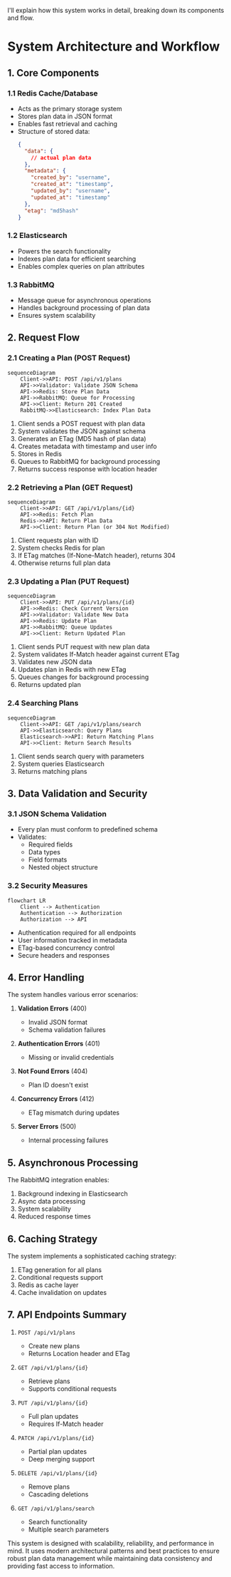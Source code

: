 I'll explain how this system works in detail, breaking down its components and flow.

# System Architecture and Workflow

## 1. Core Components

### 1.1 Redis Cache/Database
- Acts as the primary storage system
- Stores plan data in JSON format
- Enables fast retrieval and caching
- Structure of stored data:
  ```json
  {
    "data": {
      // actual plan data
    },
    "metadata": {
      "created_by": "username",
      "created_at": "timestamp",
      "updated_by": "username",
      "updated_at": "timestamp"
    },
    "etag": "md5hash"
  }
  ```

### 1.2 Elasticsearch
- Powers the search functionality
- Indexes plan data for efficient searching
- Enables complex queries on plan attributes

### 1.3 RabbitMQ
- Message queue for asynchronous operations
- Handles background processing of plan data
- Ensures system scalability

## 2. Request Flow

### 2.1 Creating a Plan (POST Request)
```mermaid
sequenceDiagram
    Client->>API: POST /api/v1/plans
    API->>Validator: Validate JSON Schema
    API->>Redis: Store Plan Data
    API->>RabbitMQ: Queue for Processing
    API->>Client: Return 201 Created
    RabbitMQ->>Elasticsearch: Index Plan Data
```

1. Client sends a POST request with plan data
2. System validates the JSON against schema
3. Generates an ETag (MD5 hash of plan data)
4. Creates metadata with timestamp and user info
5. Stores in Redis
6. Queues to RabbitMQ for background processing
7. Returns success response with location header

### 2.2 Retrieving a Plan (GET Request)
```mermaid
sequenceDiagram
    Client->>API: GET /api/v1/plans/{id}
    API->>Redis: Fetch Plan
    Redis->>API: Return Plan Data
    API->>Client: Return Plan (or 304 Not Modified)
```

1. Client requests plan with ID
2. System checks Redis for plan
3. If ETag matches (If-None-Match header), returns 304
4. Otherwise returns full plan data

### 2.3 Updating a Plan (PUT Request)
```mermaid
sequenceDiagram
    Client->>API: PUT /api/v1/plans/{id}
    API->>Redis: Check Current Version
    API->>Validator: Validate New Data
    API->>Redis: Update Plan
    API->>RabbitMQ: Queue Updates
    API->>Client: Return Updated Plan
```

1. Client sends PUT request with new plan data
2. System validates If-Match header against current ETag
3. Validates new JSON data
4. Updates plan in Redis with new ETag
5. Queues changes for background processing
6. Returns updated plan

### 2.4 Searching Plans
```mermaid
sequenceDiagram
    Client->>API: GET /api/v1/plans/search
    API->>Elasticsearch: Query Plans
    Elasticsearch->>API: Return Matching Plans
    API->>Client: Return Search Results
```

1. Client sends search query with parameters
2. System queries Elasticsearch
3. Returns matching plans

## 3. Data Validation and Security

### 3.1 JSON Schema Validation
- Every plan must conform to predefined schema
- Validates:
  - Required fields
  - Data types
  - Field formats
  - Nested object structure

### 3.2 Security Measures
```mermaid
flowchart LR
    Client --> Authentication
    Authentication --> Authorization
    Authorization --> API
```

- Authentication required for all endpoints
- User information tracked in metadata
- ETag-based concurrency control
- Secure headers and responses

## 4. Error Handling

The system handles various error scenarios:

1. **Validation Errors** (400)
   - Invalid JSON format
   - Schema validation failures

2. **Authentication Errors** (401)
   - Missing or invalid credentials

3. **Not Found Errors** (404)
   - Plan ID doesn't exist

4. **Concurrency Errors** (412)
   - ETag mismatch during updates

5. **Server Errors** (500)
   - Internal processing failures

## 5. Asynchronous Processing

The RabbitMQ integration enables:
1. Background indexing in Elasticsearch
2. Async data processing
3. System scalability
4. Reduced response times

## 6. Caching Strategy

The system implements a sophisticated caching strategy:
1. ETag generation for all plans
2. Conditional requests support
3. Redis as cache layer
4. Cache invalidation on updates

## 7. API Endpoints Summary

1. `POST /api/v1/plans`
   - Create new plans
   - Returns Location header and ETag

2. `GET /api/v1/plans/{id}`
   - Retrieve plans
   - Supports conditional requests

3. `PUT /api/v1/plans/{id}`
   - Full plan updates
   - Requires If-Match header

4. `PATCH /api/v1/plans/{id}`
   - Partial plan updates
   - Deep merging support

5. `DELETE /api/v1/plans/{id}`
   - Remove plans
   - Cascading deletions

6. `GET /api/v1/plans/search`
   - Search functionality
   - Multiple search parameters

This system is designed with scalability, reliability, and performance in mind. It uses modern architectural patterns and best practices to ensure robust plan data management while maintaining data consistency and providing fast access to information.
